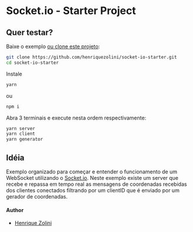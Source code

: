 # Socket.io - Starter Project

## Quer testar?

Baixe o exemplo [ou clone este projeto](https://github.com/henriquezolini/socket-io-starter):

```bash
git clone https://github.com/henriquezolini/socket-io-starter.git
cd socket-io-starter
```

Instale

```bash
yarn
```
ou
```bash
npm i
```

Abra 3 terminais e execute nesta ordem respectivamente:

```bash
yarn server
yarn client
yarn generator
```

## Idéia

Exemplo organizado para começar e entender o funcionamento de um WebSocket utilizando o [Socket.io](https://socket.io/). Neste exemplo existe um server que recebe e repassa em tempo real as mensagens de coordenadas recebidas dos clientes conectados filtrando por um clientID que é enviado por um gerador de coordenadas.

#### Author

* [Henrique Zolini](https://instagram.com/henriquezolini)

